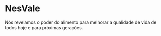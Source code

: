 # NesVale
 Nós revelamos o poder do alimento para melhorar a qualidade de vida de todos hoje e para próximas gerações.

